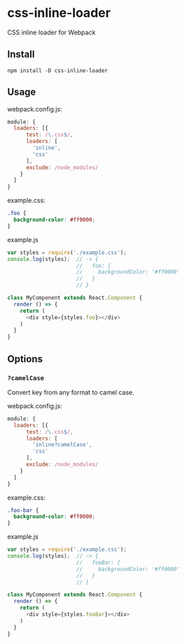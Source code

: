 # css-inline-loader

CSS inline loader for Webpack

## Install

`npm install -D css-inline-loader`

## Usage

webpack.config.js:

```js
module: {
  loaders: [{
      test: /\.css$/,
      loaders: [
        'inline',
        'css'
      ],
      exclude: /node_modules/
    }
  ]
}
```

example.css:

```css
.foo {
  background-color: #ff0000;
}
```

example.js

```js
var styles = require('./example.css');
console.log(styles);  // -> {
                      //   foo: {
                      //     backgroundColor: '#ff0000'
                      //   }
                      // }

class MyComponent extends React.Component {
  render () => {
    return (
      <div style={styles.foo}></div>
    )
  }
}
```

## Options

### `?camelCase`

Convert key from any format to camel case.

webpack.config.js:

```js
module: {
  loaders: [{
      test: /\.css$/,
      loaders: [
        'inline?camelCase',
        'css'
      ],
      exclude: /node_modules/
    }
  ]
}
```

example.css:

```css
.foo-bar {
  background-color: #ff0000;
}
```

example.js

```js
var styles = require('./example.css');
console.log(styles);  // -> {
                      //   fooBar: {
                      //     backgroundColor: '#ff0000'
                      //   }
                      // }

class MyComponent extends React.Component {
  render () => {
    return (
      <div style={styles.fooBar}></div>
    )
  }
}
```
